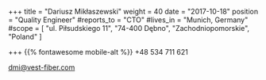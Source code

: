 +++ 
title = "Dariusz Mikłaszewski" 
weight = 40 
date = "2017-10-18" 
position = "Quality Engineer" 
#reports_to = "CTO" 
#lives_in = "Munich, Germany" 
#scope = [ "ul. Piłsudskiego 11", "74-400 Dębno", "Zachodniopomorskie", "Poland" ] 

+++
{{% fontawesome mobile-alt %}} +48 534 711 621

dmi@vest-fiber.com
